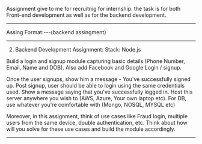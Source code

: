Assignment give to me for recruitnig for internship. the task is for both Front-end development as well as for the backend development.

**********************************************************


Assing Format:---(backend assingment)


**********************************************************

2. Backend Development Assignment:
Stack: Node.js

Build a login and signup module capturing basic details (Phone Number, Email, Name and DOB). Also add Facebook and Google Login / signup.

Once the user signups, show him a message - You've successfully signed up. Post signup, user should be able to login using the same credentials used. Show a message saying that you've successfully logged in. Host this server anywhere you wish to (AWS, Azure, Your own laptop etc). For DB, use whatever you're comfortable with (Mongo, NOSQL, MYSQL etc)

Moreover, in this assignment, think of use cases like Fraud login, multiple users from the same device, double authentication, etc. Think about how will you solve for these use cases and build the module accordingly.



**********************************************************